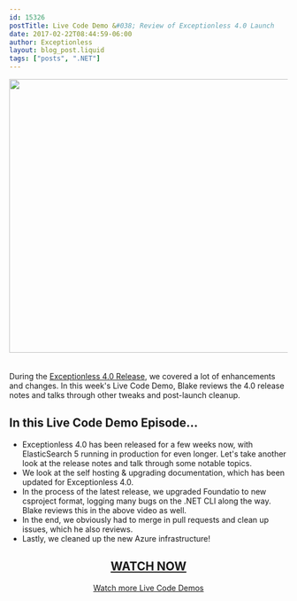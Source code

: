 ```yaml
---
id: 15326
postTitle: Live Code Demo &#038; Review of Exceptionless 4.0 Launch
date: 2017-02-22T08:44:59-06:00
author: Exceptionless
layout: blog_post.liquid
tags: ["posts", ".NET"]
---
```

[<img loading="lazy" class="aligncenter size-large wp-image-15327" style="margin-bottom: 20px;" src="/assets/170221-live-code-review-header-1024x538.jpg" alt="" width="940" height="494" data-id="15327" srcset="/assets/170221-live-code-review-header-1024x538.jpg 1024w, /assets/170221-live-code-review-header-300x158.jpg 300w, /assets/170221-live-code-review-header-768x403.jpg 768w, /assets/170221-live-code-review-header.jpg 1200w" sizes="(max-width: 940px) 100vw, 940px" />](https://www.liveedu.tv/niemyjski/videos/bG9BO-exceptionless-weekly-demo-2-6-17-3)

During the [Exceptionless 4.0 Release](/exceptionless-4-0/), we covered a lot of enhancements and changes. In this week's Live Code Demo, Blake reviews the 4.0 release notes and talks through other tweaks and post-launch cleanup.<!--more-->

## In this Live Code Demo Episode&#8230;

* Exceptionless 4.0 has been released for a few weeks now, with ElasticSearch 5 running in production for even longer. Let's take another look at the release notes and talk through some notable topics.
* We look at the self hosting & upgrading documentation, which has been updated for Exceptionless 4.0.
* In the process of the latest release, we upgraded Foundatio to new csproject format, logging many bugs on the .NET CLI along the way. Blake reviews this in the above video as well.
* In the end, we obviously had to merge in pull requests and clean up issues, which he also reviews.
* Lastly, we cleaned up the new Azure infrastructure!

<h2 style="text-align: center;">
  <a href="https://www.liveedu.tv/niemyjski/videos/bG9BO-exceptionless-weekly-demo-2-6-17-3">WATCH NOW</a>
</h2>

<p style="text-align: center;">
  <a href="/category/live-coding/">Watch more Live Code Demos</a>
</p>
